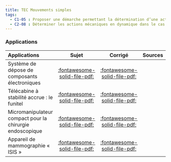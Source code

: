 ```yaml
---
title: TEC Mouvements simples 
tags:
  - C1-05 : Proposer une démarche permettant la détermination d’une action mécanique inconnue ou d'une loi de mouvement.
  - C2-08 : Déterminer les actions mécaniques en dynamique dans le cas où le mouvement est imposé.
---
```



### Applications 
 
| Applications | Sujet | Corrigé | Sources  | 
| :-------------- | :---: | :-----: | :------: | 
| Système de dépose de composants électroniques | [:fontawesome-solid-file-pdf:](http://xpessoles-cpge.fr/pdf/Cy_05_01_Activation_01_DeposeComposants_Sujet.pdf) | [:fontawesome-solid-file-pdf:](http://xpessoles-cpge.fr/pdf/Cy_05_01_Activation_01_DeposeComposants_Corrige.pdf) | 
| Télécabine à stabilité accrue : le funitel | [:fontawesome-solid-file-pdf:](http://xpessoles-cpge.fr/pdf/Cy_05_01_Activation_02_Funitel_Sujet.pdf) | [:fontawesome-solid-file-pdf:](http://xpessoles-cpge.fr/pdf/Cy_05_01_Activation_02_Funitel_Corrige.pdf) | 
| Micromanipulateur compact pour la chirurgie endoscopique | [:fontawesome-solid-file-pdf:](http://xpessoles-cpge.fr/pdf/Cy_05_01_Application_01_MC2E_Sujet.pdf) | [:fontawesome-solid-file-pdf:](http://xpessoles-cpge.fr/pdf/Cy_05_01_Application_01_MC2E_Corrige.pdf) | 
| Appareil de mammographie « ISIS » | [:fontawesome-solid-file-pdf:](http://xpessoles-cpge.fr/pdf/Cy_05_01_Application_04_Mammographie_Sujet.pdf) | [:fontawesome-solid-file-pdf:](http://xpessoles-cpge.fr/pdf/Cy_05_01_Application_04_Mammographie_Corrige.pdf) | 




